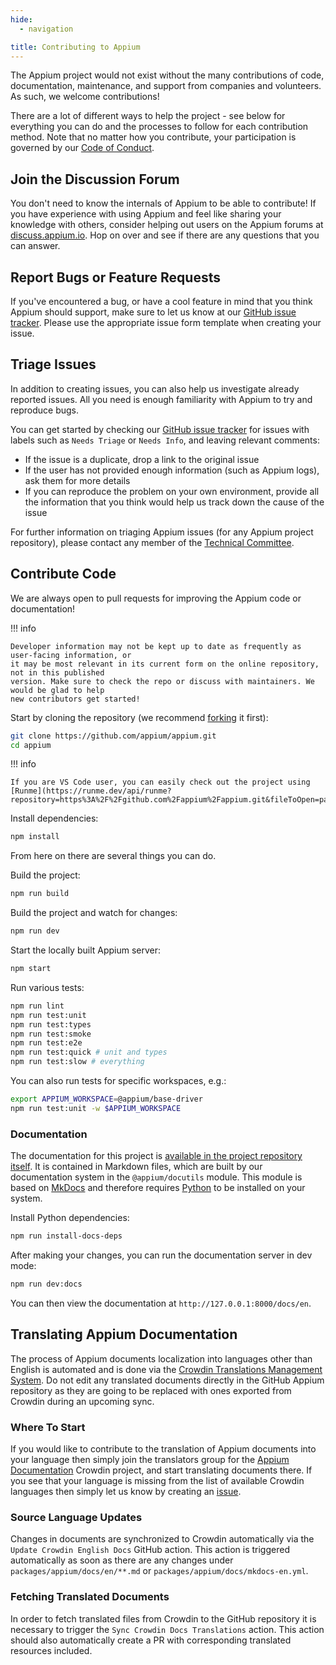 ```yaml
---
hide:
  - navigation

title: Contributing to Appium
---
```


The Appium project would not exist without the many contributions of code, documentation,
maintenance, and support from companies and volunteers. As such, we welcome contributions!

There are a lot of different ways to help the project - see below for everything you can do and the
processes to follow for each contribution method. Note that no matter how you contribute, your
participation is governed by our [Code of Conduct](https://github.com/appium/appium/blob/master/CONDUCT.md).

## Join the Discussion Forum

You don't need to know the internals of Appium to be able to contribute! If you have experience with
using Appium and feel like sharing your knowledge with others, consider helping out users on the
Appium forums at [discuss.appium.io](https://discuss.appium.io/). Hop on over and see if there are
any questions that you can answer.

## Report Bugs or Feature Requests

If you've encountered a bug, or have a cool feature in mind that you think Appium should support,
make sure to let us know at our [GitHub issue tracker](https://github.com/appium/appium/issues).
Please use the appropriate issue form template when creating your issue.

## Triage Issues

In addition to creating issues, you can also help us investigate already reported issues. All you
need is enough familiarity with Appium to try and reproduce bugs.

You can get started by checking our [GitHub issue tracker](https://github.com/appium/appium/issues)
for issues with labels such as `Needs Triage` or `Needs Info`, and leaving relevant comments:

-   If the issue is a duplicate, drop a link to the original issue
-   If the user has not provided enough information (such as Appium logs), ask them for more details
-   If you can reproduce the problem on your own environment, provide all the information that you think
    would help us track down the cause of the issue

For further information on triaging Appium issues (for any Appium project repository), please contact
any member of the [Technical Committee](https://github.com/appium/appium/blob/master/GOVERNANCE.md#the-technical-committee).

## Contribute Code

We are always open to pull requests for improving the Appium code or documentation!

!!! info

    Developer information may not be kept up to date as frequently as user-facing information, or
    it may be most relevant in its current form on the online repository, not in this published
    version. Make sure to check the repo or discuss with maintainers. We would be glad to help
    new contributors get started!

Start by cloning the repository (we recommend [forking](https://github.com/appium/appium/fork)
it first):
```sh
git clone https://github.com/appium/appium.git
cd appium
```

!!! info

    If you are VS Code user, you can easily check out the project using [Runme](https://runme.dev/api/runme?repository=https%3A%2F%2Fgithub.com%2Fappium%2Fappium.git&fileToOpen=packages%2Fappium%2Fdocs%2Fen%2Fcontributing%2Findex.md).

Install dependencies:
```sh
npm install
```

From here on there are several things you can do.

Build the project:
```sh
npm run build
```

Build the project and watch for changes:
```sh
npm run dev
```

Start the locally built Appium server:
```sh
npm start
```

Run various tests:
```sh
npm run lint
npm run test:unit
npm run test:types
npm run test:smoke
npm run test:e2e
npm run test:quick # unit and types
npm run test:slow # everything
```

You can also run tests for specific workspaces, e.g.:

```sh
export APPIUM_WORKSPACE=@appium/base-driver
npm run test:unit -w $APPIUM_WORKSPACE
```

### Documentation

The documentation for this project is [available in the project repository itself](https://github.com/appium/appium/tree/master/packages/appium/docs).
It is contained in Markdown files, which are built by our documentation system in the
`@appium/docutils` module. This module is based on [MkDocs](https://www.mkdocs.org/) and therefore
requires [Python](https://www.python.org/) to be installed on your system.

Install Python dependencies:
```sh
npm run install-docs-deps
```

After making your changes, you can run the documentation server in dev mode:
```sh
npm run dev:docs
```

You can then view the documentation at `http://127.0.0.1:8000/docs/en`.

## Translating Appium Documentation

The process of Appium documents localization into languages other than English is automated and is done via
the [Crowdin Translations Management System](https://crowdin.com). Do not edit any translated documents
directly in the GitHub Appium repository as they are going to be replaced with ones exported from Crowdin
during an upcoming sync.

### Where To Start

If you would like to contribute to the translation of Appium documents into your language then simply join
the translators group for the [Appium Documentation](https://crowdin.com/project/appium-documentation)
Crowdin project, and start translating documents there. If you see that your language is missing from
the list of available Crowdin languages then simply let us know by creating an
[issue](https://github.com/appium/appium/issues).

### Source Language Updates

Changes in documents are synchronized to Crowdin automatically via the `Update Crowdin English Docs` GitHub action.
This action is triggered automatically as soon as there are any changes under `packages/appium/docs/en/**.md`
or `packages/appium/docs/mkdocs-en.yml`.

### Fetching Translated Documents

In order to fetch translated files from Crowdin to the GitHub repository it is necessary to trigger
the `Sync Crowdin Docs Translations` action. This action should also automatically create a PR with
corresponding translated resources included.

